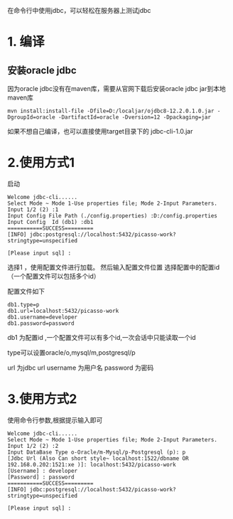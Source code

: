 在命令行中使用jdbc，可以轻松在服务器上测试jdbc

# 1. 编译
## 安装oracle jdbc
因为oracle jdbc没有在maven库，需要从官网下载后安装oracle jdbc jar到本地maven库
```
mvn install:install-file -Dfile=D:/localjar/ojdbc8-12.2.0.1.0.jar -DgroupId=oracle -DartifactId=oracle -Dversion=12 -Dpackaging=jar
```
如果不想自己编译，也可以直接使用target目录下的 jdbc-cli-1.0.jar

# 2.使用方式1
启动
```
Welcome jdbc-cli......
Select Mode ~ Mode 1-Use properties file; Mode 2-Input Parameters. Input 1/2 (2) :1
Input Config File Path (./config.properties) :D:/config.properties
Input Config  Id (db1) :db1
===========SUCCESS=========
[INFO] jdbc:postgresql://localhost:5432/picasso-work?stringtype=unspecified  

[Please input sql] : 
```
选择1 ，使用配置文件进行加载。
然后输入配置文件位置
选择配置中的配置id（一个配置文件可以包括多个id）

配置文件如下
```properties
db1.type=p
db1.url=localhost:5432/picasso-work
db1.username=developer
db1.password=password

```
db1 为配置id ,一个配置文件可以有多个id,一次会话中只能读取一个id

type可以设置oracle/o,mysql/m,postgresql/p

url 为jdbc url
username 为用户名
password 为密码

# 3.使用方式2
使用命令行参数,根据提示输入即可

```
Welcome jdbc-cli......
Select Mode ~ Mode 1-Use properties file; Mode 2-Input Parameters. Input 1/2 (2) :2
Input DataBase Type o-Oracle/m-Mysql/p-Postgresql (p): p
[Jdbc Url (Also Can short style~ localhost:1522/dbname OR 192.168.0.202:1521:xe )]: localhost:5432/picasso-work
[Username] : developer
[Password] : password
===========SUCCESS=========
[INFO] jdbc:postgresql://localhost:5432/picasso-work?stringtype=unspecified  

[Please input sql] : 
```